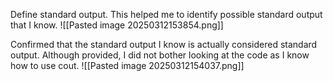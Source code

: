 Define standard output. This helped me to identify possible standard output that I know.
![[Pasted image 20250312153854.png]]

Confirmed that the standard output I know is actually considered standard output. Although provided, I did not bother looking at the code as I know how to use cout.
![[Pasted image 20250312154037.png]]

